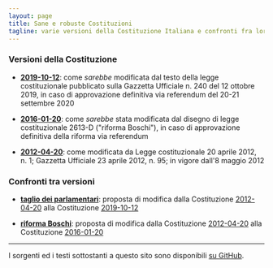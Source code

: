 ```yaml
---
layout: page
title: Sane e robuste Costituzioni
tagline: varie versioni della Costituzione Italiana e confronti fra loro
---
```


### Versioni della Costituzione

* **[2019-10-12](fulltext/2019-10-12)**: come *sarebbe* modificata dal testo
  della legge costituzionale pubblicato sulla Gazzetta Ufficiale n. 240 del 12
  ottobre 2019, in caso di approvazione definitiva via referendum del 20-21
  settembre 2020

* **[2016-01-20](fulltext/2016-01-20)**: come *sarebbe* stata modificata dal
  disegno di legge costituzionale 2613-D ("riforma Boschi"), in caso di
  approvazione definitiva della riforma via referendum

* **[2012-04-20](fulltext/2012-04-20)**: come modificata da Legge
  costituzionale 20 aprile 2012, n. 1; Gazzetta Ufficiale 23 aprile 2012,
  n. 95; in vigore dall'8 maggio 2012


### Confronti tra versioni

* **[taglio dei parlamentari](diff/2012-04-20/2019-10-12)**: proposta di
  modifica dalla Costituzione [2012-04-20](fulltext/2012-04-20) alla
  Costituzione [2019-10-12](fulltext/2019-10-12)

* **[riforma Boschi](diff/2012-04-20/2016-01-20)**: proposta di modifica dalla
  Costituzione [2012-04-20](fulltext/2012-04-20) alla Costituzione
  [2016-01-20](fulltext/2016-01-20)

---

I sorgenti ed i testi sottostanti a questo sito sono disponibili
[su GitHub](https://github.com/zacchiro/costituzione).
